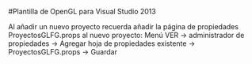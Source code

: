 #Plantilla de OpenGL para Visual Studio 2013

Al añadir un nuevo proyecto recuerda añadir la página de propiedades ProyectosGLFG.props al nuevo proyecto:
Menú VER -> administrador de propiedades -> Agregar hoja de propiedades existente -> ProyectosGLFG.props -> Guardar

